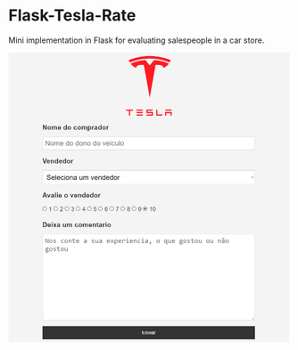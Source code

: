 # Flask-Tesla-Rate
Mini implementation in Flask for evaluating salespeople in a car store.

![alt](prints/58-25-22-165844.png)